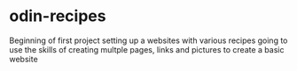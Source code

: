 # odin-recipes
Beginning of first project setting up a websites with various recipes 
going to use the skills of creating multple pages, links and pictures to create a basic website 